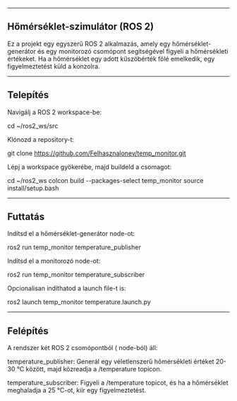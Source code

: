 --------------------------------------------
Hőmérséklet-szimulátor (ROS 2)
--------------------------------------------

Ez a projekt egy egyszerű ROS 2 alkalmazás, amely egy hőmérséklet-generátor és egy monitorozó csomópont segítségével figyeli a hőmérsékleti értékeket. Ha a hőmérséklet egy adott küszöbérték fölé emelkedik, egy figyelmeztetést küld a konzolra.

--------------------------------------------
Telepítés
--------------------------------------------

Navigálj a ROS 2 workspace-be:

cd ~/ros2_ws/src

Klónozd a repository-t:

git clone https://github.com/Felhasznalonev/temp_monitor.git

Lépj a workspace gyökerébe, majd buildeld a csomagot:

cd ~/ros2_ws
colcon build --packages-select temp_monitor
source install/setup.bash

--------------------------------------------
Futtatás
--------------------------------------------

Indítsd el a hőmérséklet-generátor node-ot:

ros2 run temp_monitor temperature_publisher

Indítsd el a monitorozó node-ot:

ros2 run temp_monitor temperature_subscriber

Opcionalisan indíthatod a launch file-t is:

ros2 launch temp_monitor temperature.launch.py

--------------------------------------------
Felépítés
--------------------------------------------

A rendszer két ROS 2 csomópontból (
node-ból) áll:

temperature_publisher: Generál egy véletlenszerű hőmérsékleti értéket 20-30 °C között, majd közreadja a /temperature topicon.

temperature_subscriber: Figyeli a /temperature topicot, és ha a hőmérséklet meghaladja a 25 °C-ot, kiír egy figyelmeztetést.